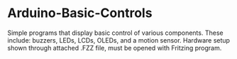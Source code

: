 # Arduino-Basic-Controls
Simple programs that display basic control of various components. These include: buzzers, LEDs, LCDs, OLEDs, and a motion sensor. Hardware setup shown through attached .FZZ file, must be opened with Fritzing program.
